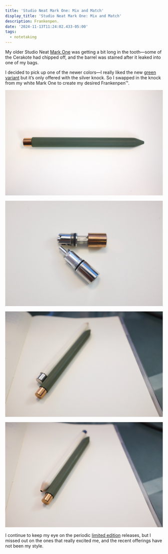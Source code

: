 ```yaml
---
title: 'Studio Neat Mark One: Mix and Match'
display_title: 'Studio Neat Mark One: Mix and Match'
description: Frankenpen.
date: '2024-11-13T11:24:02.433-05:00'
tags:
  - notetaking
---
```


My older Studio Neat [Mark One](/posts/studio-neat-mark-one) was getting a bit long in the tooth—some of the Cerakote had chipped off, and the barrel was stained after it leaked into one of my bags.

I decided to pick up one of the newer colors—I really liked the new [green variant](https://www.studioneat.com/products/markone?variant=48537965003029) but it’s only offered with the silver knock. So I swapped in the knock from my white Mark One to create my desired Frankenpen™.

![A click-mechanism pen with a green body and copper clicker.](frankenpen-3.jpg "Green and copper")

![Two clicker mechanisms unscrewed from their respective pens: silver and copper.](frankenpen-4.jpg "Knock knock")

![Two clicky pens side-by side: a white one with a silver clicker, and a green one with a copper clicker.](frankenpen-2.jpg "End swap")

![Two clicky pens side-by side: a white one with a silver clicker, and a green one with a copper clicker.](frankenpen-1.jpg "Staining on the white barrel")

I continue to keep my eye on the periodic [limited edition](https://www.studioneat.com/products/limited) releases, but I missed out on the ones that really excited me, and the recent offerings have not been my style.
